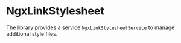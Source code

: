 # NgxLinkStylesheet

The library provides a service ``NgxLinkStylesheetService`` to manage additional style files.

